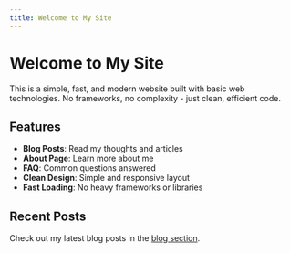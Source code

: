 ```yaml
---
title: Welcome to My Site
---
```


# Welcome to My Site

This is a simple, fast, and modern website built with basic web technologies. No frameworks, no complexity - just clean, efficient code.

## Features

- **Blog Posts**: Read my thoughts and articles
- **About Page**: Learn more about me
- **FAQ**: Common questions answered
- **Clean Design**: Simple and responsive layout
- **Fast Loading**: No heavy frameworks or libraries

## Recent Posts

Check out my latest blog posts in the [blog section](/blog). 